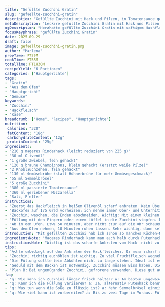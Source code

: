 ```yaml
---
title: "Gefüllte Zucchini Gratin"
slug: "gefuellte-zucchini-gratin"
description: "Gefüllte Zucchini mit Hack und Pilzen, in Tomatensauce gebacken und mit Käse überbacken. Hackfleisch angebraten, Zwiebeln und Pilze hinzugefügt, alles mit Gemüsebrühe abgelöscht. Zucchini ausgehöhlt, gefüllt, mit Tomatensauce übergossen und mit geriebenem Mozzarella bestreut. Im Ofen gegart, bis die Zucchini al dente sind und der Käse goldbraun schmilzt. Achtung bei der Füllung und dem Backen, damit die Zucchini nicht matschig wird. Ein würziges, gehaltvolles Gericht, das einfache Zutaten neu kombiniert. "
metaDescription: "Leckere gefüllte Zucchini Gratin mit Hack und Pilzen, ideal für ein mediterranes Abendessen. Einfacher Genuss für die ganze Familie."
ogDescription: "Herzhafte gefüllte Zucchini Gratin mit saftigem Hackfleisch, aromatischen Pilzen und geschmolzenem Käse; ein köstliches Rezept."
focusKeyphrase: "gefüllte Zucchini Gratin"
date: 2025-09-29
draft: false
image: gefuellte-zucchini-gratin.png
author: "Marlena"
prepTime: PT35M
cookTime: PT55M
totalTime: PT1H30M
recipeYield: "6 Portionen"
categories: ["Hauptgerichte"]
tags:
- "Gratin"
- "Aus dem Ofen"
- "Hauptgericht"
- "Gemüse"
keywords:
- "Zucchini"
- "Hackfleisch"
- "Käse"
breadcrumb: ["Home", "Recipes", "Hauptgerichte"]
nutrition: 
 calories: "320"
 fatContent: "18g"
 carbohydrateContent: "12g"
 proteinContent: "25g"
ingredients:
- "210 g mageres Rinderhack (leicht reduziert von 225 g)"
- "30 ml Olivenöl"
- "1 große Zwiebel, fein gehackt"
- "120 g braune Champignons, klein gehackt (ersetzt weiße Pilze)"
- "2 Knoblauchzehen, fein gehackt"
- "130 ml Gemüsebrühe (statt Hühnerbrühe für mehr Gemüsegeschmack)"
- "55 ml Semmelbrösel"
- "5 große Zucchini"
- "380 ml passierte Tomatensauce"
- "360 ml geriebener Mozzarella"
- "Salz, Pfeffer"
instructions:
- "Zuerst das Hackfleisch in heißem Olivenöl scharf anbraten. Kein Überfüllen der Pfanne, sonst kocht das Fleisch eher, wird nicht braun. Sobald das Hack krümelig und gebräunt ist, Zwiebel, Pilze und Knoblauch dazu. Rühren, bis alles glasig und weich ist – Pilze geben viel Wasser, also Geduld bis die Flüssigkeit fast weg ist. Salz und Pfeffer zum Abschmecken, dann mit Gemüsebrühe ablöschen. Die Brösel untermischen, damit die Masse bindet. Abkühlen lassen, sonst matscht die Füllung sofort. "
- "Backofen auf 175 Grad vorheizen; ich nehme immer Ober- und Unterhitze, damit der Käse schön schmilzt und nicht verbrennt. Ein Backblech oder Auflaufform (ca. 33x23 cm) bereitstellen."
- "Zucchini waschen, die Enden abschneiden. Wichtig: Mit einem kleinen Löffel oder Messer aushöhlen, etwa 2,5 cm Durchmesser, nicht zu viel Fruchtfleisch wegnehmen, sonst wird’s instabil. Vorsicht, damit die Schale nicht beschädigt wird – dann zerfallen sie später im Ofen."
- "Füllung mit den Fingern oder einem Löffel in die Zucchini stopfen. Nur nicht zu fest, sonst platzt die Haut beim Backen auf. Zucchini dicht nebeneinander in die Form setzen. Sauce darüber verteilen, damit sie saftig bleiben. Danach großzügig den Mozzarella drüberstreuen – ich mische manchmal Parmesan darunter für stärkeren Geschmack."
- "Ab in den Ofen. Etwa 50 Minuten, aber nicht stur auf die Uhr schauen. Die Zucchini sollen noch Biss haben, nicht matschig sein. Wenn der Käse blubbert und leicht braun wird, ist es Zeit. Den Duft von geschmolzenem Käse und Tomate? Ein sicheres Zeichen. Kurz vor Ende kannst du mit einer Gabel testen, ob die Zucchini weich genug, aber noch fest sind."
- "Aus dem Ofen nehmen, 10 Minuten ruhen lassen. Sehr wichtig, dann setzen sich die Säfte, die Füllung verfestigt sich etwas. Serviere ganz, in Scheiben oder in Stücken. Variieren geht gut: Für eine rustikalere Note passen getrocknete Kräuter in die Sauce oder ein Spritzer Zitronensaft über die fertigen Zucchini."
introduction: "Mit gefüllten Zucchini hab ich schon so manches Küchen-Missgeschick erlebt. Matschige Schalen, fade Füllungen, oder dass die Zucchini zu sehr ausgesogen wurden. Hier eine Variante, die ich selbst mehrfach optimiert habe. Knuspriges Hack, Pilze für die Saftigkeit, dazu die kühle Säure der Tomatensauce – alles in einem herzhaften Gratin gebacken. Der Mozzarella verschmilzt perfekt, deckt die Zucchinifüllung mit einer goldenen Kruste zu. Die Kombination erhält dank der Gemüsebrühe schöne Tiefe, vermeidet aber den Geschmack von Huhn. Vertraue deinen Augen und Händen; die Garzeit ist eher ein Richtwert. "
ingredientsNote: "Mageres Rinderhack kann man auch halb durch Putenhack ersetzen, wenn‘s leichter sein soll. Pilze bitte unbedingt fein hacken, sonst bleiben sie zäh. Wenn keine frische Zucchini da ist, tuts auch gut gefrorenes, dann aber gut auftauen und trocken tupfen, sonst wird die Füllung wässrig. Die Gemüsebrühe kann man ruhig selbst machen oder mit Pulver lösen; aber nicht überwürzen, da die Semmelbrösel sonst klumpen. Bei Käse nicht sparen: Mozzarella sorgt für den typischen Gratineffekt, Babybel oder Gouda sind eine Alternative. "
instructionsNote: "Wichtig ist das scharfe Anbraten vom Hack, nicht zu oft wenden, damit Röstaromen entstehen. Die Mischung aus Pilzen, Knoblauch und Zwiebeln braucht Zeit – ruhig 7-8 Minuten – bis alles den richtigen Biss und Geräusche bekommt: Kein Zischen durch zu viel Feuchtigkeit mehr. Die Panade bindet die Füllung; nach dem Einrühren sofort kurz abkühlen lassen, sonst wird sie zu feucht und rutscht raus. Zucchini nicht zu lange backen; Farbe und Biss aller Gemüse geben die beste Orientierung. Ruhezeit vor dem Servieren nicht überspringen, sonst zerfällt alles beim Schneiden. Im Zweifel: Deckel auf der Form mit Alufolie für die ersten 30 Minuten hilft gegen zu viel Austrocknung. "
tips:
- "Achte unbedingt auf das Anbraten des Hackfleisches. Es muss scharf angebraten werden, damit es knusprig wird. Viel Hitze, nicht zu viel bewegen; sonst bleibt es fade. Der richtige Röstgeschmack ist entscheidend. Geduld haben, bis das Fleisch krümelig und braun ist. Das sorgt für eine überraschende Tiefe in der Füllung."
- "Zucchini richtig aushöhlen ist wichtig. Zu viel Fruchtfleisch wegnehmen, und sie stabilisieren sich nicht mehr beim Backen. Am besten mit einem kleinen Löffel arbeiten. Die Schale muss ganz bleiben; zerfallen ist nicht gewollt. Ein richtiger Grip beim Handhaben der Zucchini schützt sie vor Schäden – am Ende soll das fertige Gericht noch schön aussehen."
- "Die Füllung sollte beim Abkühlen nicht zu lange stehen. Ideal ist es, sie nach dem Mischen mit den Semmelbröseln einige Minuten ruhen zu lassen. Zuvor gleich in die Zucchini stopfen. Zu viel drücken, und die Haut könnte platzen. Das ist eine häufige Herausforderung beim Backen. Schaut darauf, dass die Füllung nicht zu nass wird. Hydrierte Semmelbrösel sind zwar wichtig, aber die Konsistenz muss passen."
- "Geduld mit dem Backen ist notwendig. Zucchini müssen Biss haben. Die richtige Farbe des Käses zeigt an, dass es bald Zeit ist. Der Käse sollte leicht blubbern und goldbraun werden. Verwende deine Sinne – der Duft von gebackenem Gemüse und Käse ist ein weiterer Hinweis. Kurz vor dem Ende mit einer Gabel testen: weich, aber nicht matschig."
- "Plan B: Bei ungenügender Zucchini, gefrorene verwenden. Diese gut auftauen, sonst wird die Füllung wässrig. Oder mische gefrorene mit frischen; das bringt Abwechslung. Bei gewählten Käsesorten kannst du variieren. Gouda oder Babybel bieten einen speziellen Geschmack. Manchmal ist das Vorkochen der Zucchini gut; damit mindert man das Risiko des Zerfallens."
faq:
- "q: Wie kann ich Zucchini länger frisch halten? a: Am besten ungewaschen im Gemüsefach lagern. Feuchtigkeit vermeiden. Alternativ in ein feuchtes Tuch einwickeln."
- "q: Kann ich die Füllung variieren? a: Ja, alternativ Putenhack benutzen. Passt super. Oder vielleicht Linsen für vegetarische Variante. Auch würzige Kräuter hinzufügen."
- "q: Was tun wenn die Soße zu flüssig ist? a: Mehr Semmelbrösel einmischen. Oder einfach aufkochen lassen, damit die Flüssigkeit verdampft. Oft hilft auch weniger Brühe."
- "q: Wie viel kann ich vorbereiten? a: Bis zu zwei Tage im Voraus. Füllung im Kühlschrank lagern. Zucchini kurz vor dem Backen füllen. Am besten frisch zubereiten."

---
```

